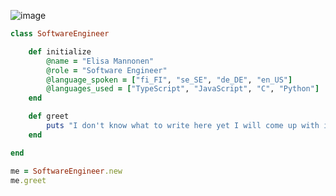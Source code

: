 ![image](https://github.com/e-mannonen/e-mannonen/assets/150514181/ac1b73d2-96c8-4b83-80b1-980a7c6f0af9)
```ruby
class SoftwareEngineer

    def initialize
        @name = "Elisa Mannonen"
        @role = "Software Engineer"
        @language_spoken = ["fi_FI", "se_SE", "de_DE", "en_US"]
        @languages_used = ["TypeScript", "JavaScript", "C", "Python"]
    end

    def greet
        puts "I don't know what to write here yet I will come up with it later :)"
    end

end

me = SoftwareEngineer.new
me.greet
```
